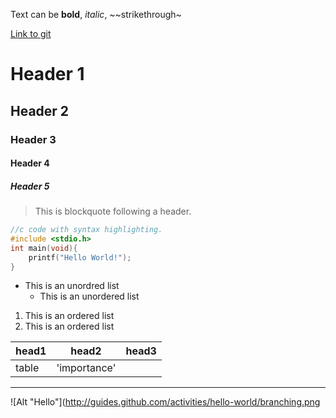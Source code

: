 Text can be **bold**, _italic_, ~~strikethrough~

[Link to git](http://github.com)

# Header 1
## Header 2
### Header 3
#### Header 4
##### Header 5

> This is blockquote following a header.


```c
//c code with syntax highlighting.
#include <stdio.h>
int main(void){
	printf("Hello World!");
}
```

* This is an unordred list
	* This is an unordered list


1. This is an ordered list
2. This is an ordered list


|head1  |head2       |head3  |
|-------|------------|-------|
|table  |'importance'|       |


***
![Alt "Hello"](http://guides.github.com/activities/hello-world/branching.png

